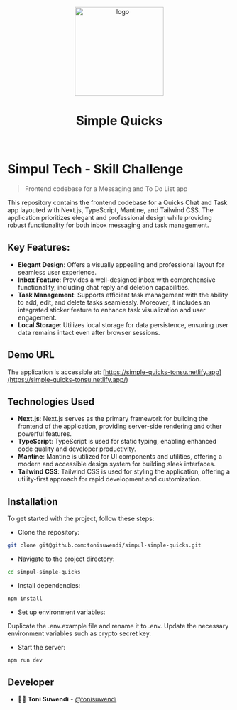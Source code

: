 <div align="center">
  <br>
  <a href="https://simple-quicks-tonsu.netlify.app/favicon.svg"><img src="https://simple-quicks-tonsu.netlify.app/favicon.svg" alt="logo" width="200"></a>
  <br>
  <h1>Simple Quicks</h1>
  <br>
</div>

# Simpul Tech - Skill Challenge
> Frontend codebase for a Messaging and To Do List app

This repository contains the frontend codebase for a Quicks Chat and Task app layouted with Next.js, TypeScript, Mantine, and Tailwind CSS. The application prioritizes elegant and professional design while providing robust functionality for both inbox messaging and task management.

## Key Features:
- **Elegant Design**: Offers a visually appealing and professional layout for seamless user experience.
- **Inbox Feature**: Provides a well-designed inbox with comprehensive functionality, including chat reply and deletion capabilities.
- **Task Management**: Supports efficient task management with the ability to add, edit, and delete tasks seamlessly. Moreover, it includes an integrated sticker feature to enhance task visualization and user engagement.
- **Local Storage**: Utilizes local storage for data persistence, ensuring user data remains intact even after browser sessions.

## Demo URL

The application is accessible at: [https://simple-quicks-tonsu.netlify.app](https://simple-quicks-tonsu.netlify.app/)

## Technologies Used
- **Next.js**: Next.js serves as the primary framework for building the frontend of the application, providing server-side rendering and other powerful features.
- **TypeScript**: TypeScript is used for static typing, enabling enhanced code quality and developer productivity.
- **Mantine**: Mantine is utilized for UI components and utilities, offering a modern and accessible design system for building sleek interfaces.
- **Tailwind CSS**: Tailwind CSS is used for styling the application, offering a utility-first approach for rapid development and customization.

## Installation

To get started with the project, follow these steps:

- Clone the repository:

```sh
git clone git@github.com:tonisuwendi/simpul-simple-quicks.git
```

- Navigate to the project directory:

```sh
cd simpul-simple-quicks
```

- Install dependencies:

```sh
npm install
```

- Set up environment variables:

Duplicate the .env.example file and rename it to .env. Update the necessary environment variables such as crypto secret key.

- Start the server:

```sh
npm run dev
```

## Developer

- 👨‍💻 **Toni Suwendi** - [@tonisuwendi](https://github.com/tonisuwendi)

